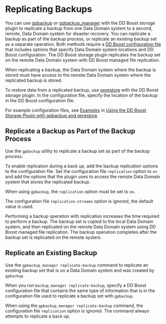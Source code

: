 # Replicating Backups 

You can use [gpbackup](../../utility_guide/admin_utilities/gpbackup.html) or [gpbackup\_manager](../../utility_guide/admin_utilities/gpbackup_manager.html) with the DD Boost storage plugin to replicate a backup from one Data Domain system to a second, remote, Data Domain system for disaster recovery. You can replicate a backup as part of the backup process, or replicate an existing backup set as a separate operation. Both methods require a [DD Boost configuration file](backup-ddboost-plugin.md#ddb-plugin-config) that includes options that specify Data Domain system locations and DD Boost configuration. The DD Boost storage plugin replicates the backup set on the remote Data Domain system with DD Boost managed file replication.

When replicating a backup, the Data Domain system where the backup is stored must have access to the remote Data Domain system where the replicated backup is stored.

To restore data from a replicated backup, use [gprestore](../../utility_guide/admin_utilities/gprestore.html) with the DD Boost storage plugin. In the configuration file, specify the location of the backup in the DD Boost configuration file.

For example configuration files, see [Examples](backup-ddboost-plugin.md#ddb_examples) in [Using the DD Boost Storage Plugin with gpbackup and gprestore](backup-ddboost-plugin.html).

## Replicate a Backup as Part of the Backup Process 

Use the `gpbackup` utility to replicate a backup set as part of the backup process.

To enable replication during a back up, add the backup replication options to the configuration file. Set the configuration file `replication` option to `on` and add the options that the plugin uses to access the remote Data Domain system that stores the replicated backup.

When using `gpbackup`, the `replication` option must be set to `on`.

The configuration file `replication-streams` option is ignored, the default value is used.

Performing a backup operation with replication increases the time required to perform a backup. The backup set is copied to the local Data Domain system, and then replicated on the remote Data Domain system using DD Boost managed file replication. The backup operation completes after the backup set is replicated on the remote system.

## Replicate an Existing Backup 

Use the `gpbackup_manager replicate-backup` command to replicate an existing backup set that is on a Data Domain system and was created by `gpbackup`.

When you run `backup_manager replicate-backup`, specify a DD Boost configuration file that contains the same type of information that is in the configuration file used to replicate a backup set with `gpbackup`.

When using the `gpbackup_manager replicate-backup` command, the configuration file `replication` option is ignored. The command always attempts to replicate a back up.

